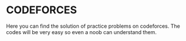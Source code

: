 # CODEFORCES
Here you can find the solution of practice problems on codeforces.
The codes will be very easy so even a noob can understand them.
